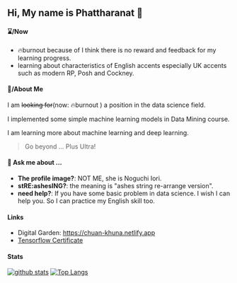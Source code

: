 ## Hi, My name is Phattharanat 👋

#### ⌛/Now

- 🔥burnout because of I think there is no reward and feedback for my learning progress.
- learning about characteristics of English accents especially UK accents such as modern RP, Posh and Cockney.  

#### 🍵/About Me 

I am ~~looking for~~(now: 🔥burnout ) a position in the data science field.

I implemented some simple machine learning models in Data Mining course.

I am learning more about machine learning and deep learning. 

> Go beyond ... Plus Ultra!


#### 💬 Ask me about ...

- **The profile image?**: NOT ME, she is Noguchi Iori.
- **stRE:ashesING?**: the meaning is "ashes string re-arrange version".
- **need help?**: If you have some basic problem in data science. I wish I can help you. So I can practice my English skill too.


#### Links
- Digital Garden: https://chuan-khuna.netlify.app
- [Tensorflow Certificate](https://www.credential.net/425e55ab-ed24-446a-a8bc-2c5b80622af2#gs.uidr12)

#### Stats

[![github stats](https://github-readme-stats-chuan-khuna.vercel.app/api?username=chuan-khuna&theme=algolia&count_private=true)](https://github-readme-stats-chuan-khuna.vercel.app/api?username=chuan-khuna&theme=algolia&count_private=true)
[![Top Langs](https://github-readme-stats-chuan-khuna.vercel.app/api/top-langs/?username=chuan-khuna&langs_count=8&layout=compact&theme=algolia&card_width=445&hide=html,css,javascript)](https://github-readme-stats-chuan-khuna.vercel.app/api/top-langs/?username=chuan-khuna&langs_count=8&layout=compact&theme=algolia&card_width=445&hide=html,css,javascript)


<!--

#### 🌱 I’m currently learning/Interested field ...

- Learning English for TOELF ITP examination
- Neural Style Transfer
- NLP
- GAN


**chuan-khuna/chuan-khuna** is a ✨ _special_ ✨ repository because its `README.md` (this file) appears on your GitHub profile.

Here are some ideas to get you started:

- 🔭 I’m currently working on ...
- 🌱 I’m currently learning ...
- 👯 I’m looking to collaborate on ...
- 🤔 I’m looking for help with ...
- 💬 Ask me about ...
- 📫 How to reach me: ...
- 😄 Pronouns: ...
- ⚡ Fun fact: ...
-->
